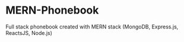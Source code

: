 # MERN-Phonebook
Full stack phonebook created with MERN stack (MongoDB, Express.js, ReactsJS, Node.js)
